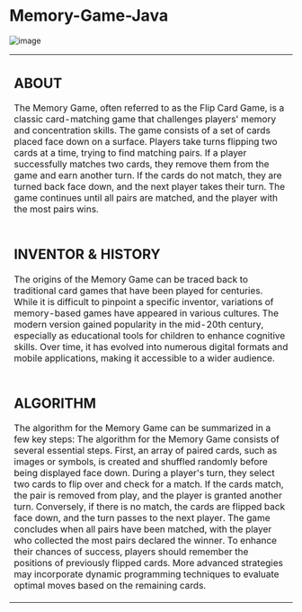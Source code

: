 # Memory-Game-Java
![image](https://github.com/user-attachments/assets/f3921cad-5626-475f-b90e-6324d24257b7)

<table>
  <tr>
    <td>
      <h2>ABOUT</h2>
      <p>The Memory Game, often referred to as the Flip Card Game, is a classic card-matching game that challenges players' memory and concentration skills. The game consists of a set of cards placed face down on a surface. Players take turns flipping two cards at a time, trying to find matching pairs. If a player successfully matches two cards, they remove them from the game and earn another turn. If the cards do not match, they are turned back face down, and the next player takes their turn. The game continues until all pairs are matched, and the player with the most pairs wins.</p>
    </td>
     </tr>
 <tr>
  <td>
   <h2>INVENTOR & HISTORY</h2>
   <p>The origins of the Memory Game can be traced back to traditional card games that have been played for centuries. While it is difficult to pinpoint a specific inventor, variations of memory-based games have appeared in various cultures. The modern version gained popularity in the mid-20th century, especially as educational tools for children to enhance cognitive skills. Over time, it has evolved into numerous digital formats and mobile applications, making it accessible to a wider audience.</p>
  </td>
 </tr>
 <tr>
  <td>
   <h2>ALGORITHM</h2>
   <p>The algorithm for the Memory Game can be summarized in a few key steps:
   The algorithm for the Memory Game consists of several essential steps. First, an array of paired cards, such as images or symbols, is created and shuffled randomly before being displayed face down. During a player's turn, they select two cards to flip over and check for a match. If the cards match, the pair is removed from play, and the player is granted another turn. Conversely, if there is no match, the cards are flipped back face down, and the turn passes to the next player. The game concludes when all pairs have been matched, with the player who collected the most pairs declared the winner. To enhance their chances of success, players should remember the positions of previously flipped cards. More advanced strategies may incorporate dynamic programming techniques to evaluate optimal moves based on the remaining cards.</p>
  </td>
 </tr>
</table>



